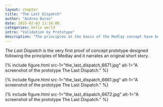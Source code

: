 ```yaml
---
layout: chapter
title: "The Last Dispatch"
author: "Andrea Buran"
date: 2015-02-03 11:16:00
categories: hello world
intro: "Validation by Prototype"
description: "The principles at the basis of the Medlay concept have been validated in two proof of concept prototypes: The Last Dispatch and Ubik Chap. 6."
---
```


*The Last Dispatch* is the very first proof of concept prototype designed following the principles of Medlay and it narrates an original short story.

{% include figure.html src-1="the_last_dispatch_6671.jpg" alt-1="A screenshot of the prototype The Last Dispatch." %}

{% include figure.html src-1="the_last_dispatch_6661.jpg" alt-1="A screenshot of the prototype The Last Dispatch." %}

{% include figure.html src-1="the_last_dispatch_6672.jpg" alt-1="A screenshot of the prototype The Last Dispatch." %}
